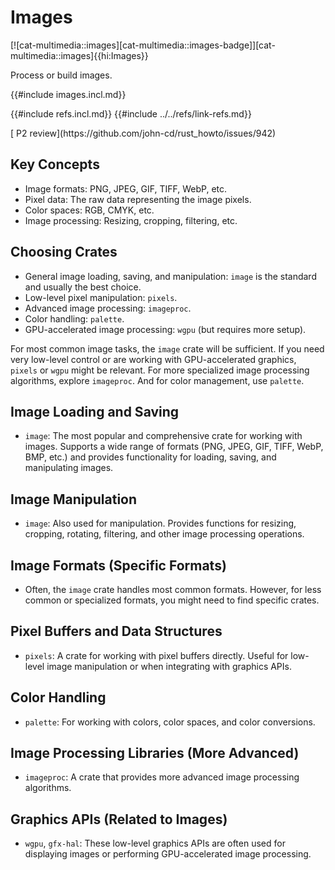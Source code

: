 # Images

[![cat-multimedia::images][cat-multimedia::images-badge]][cat-multimedia::images]{{hi:Images}}

Process or build images.

{{#include images.incl.md}}

{{#include refs.incl.md}}
{{#include ../../refs/link-refs.md}}

<div class="hidden">
[ P2 review](https://github.com/john-cd/rust_howto/issues/942)

## Key Concepts

- Image formats: PNG, JPEG, GIF, TIFF, WebP, etc.
- Pixel data: The raw data representing the image pixels.
- Color spaces: RGB, CMYK, etc.
- Image processing: Resizing, cropping, filtering, etc.

## Choosing Crates

- General image loading, saving, and manipulation: `image` is the standard and usually the best choice.
- Low-level pixel manipulation: `pixels`.
- Advanced image processing: `imageproc`.
- Color handling: `palette`.
- GPU-accelerated image processing: `wgpu` (but requires more setup).

For most common image tasks, the `image` crate will be sufficient. If you need very low-level control or are working with GPU-accelerated graphics, `pixels` or `wgpu` might be relevant. For more specialized image processing algorithms, explore `imageproc`. And for color management, use `palette`.

## Image Loading and Saving

- `image`: The most popular and comprehensive crate for working with images. Supports a wide range of formats (PNG, JPEG, GIF, TIFF, WebP, BMP, etc.) and provides functionality for loading, saving, and manipulating images.

## Image Manipulation

- `image`: Also used for manipulation. Provides functions for resizing, cropping, rotating, filtering, and other image processing operations.

## Image Formats (Specific Formats)

- Often, the `image` crate handles most common formats. However, for less common or specialized formats, you might need to find specific crates.

## Pixel Buffers and Data Structures

- `pixels`: A crate for working with pixel buffers directly. Useful for low-level image manipulation or when integrating with graphics APIs.

## Color Handling

- `palette`: For working with colors, color spaces, and color conversions.

## Image Processing Libraries (More Advanced)

- `imageproc`: A crate that provides more advanced image processing algorithms.

## Graphics APIs (Related to Images)

- `wgpu`, `gfx-hal`: These low-level graphics APIs are often used for displaying images or performing GPU-accelerated image processing.

</div>
